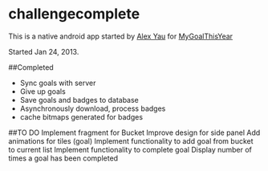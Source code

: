challengecomplete
=================

This is a native android app started by [Alex Yau](https://github.com/ayau) for [MyGoalThisYear](https://github.com/ayau/mygoalthisyear)

Started Jan 24, 2013.

##Completed
- Sync goals with server
- Give up goals
- Save goals and badges to database
- Asynchronously download, process badges
- cache bitmaps generated for badges


##TO DO
    Implement fragment for Bucket
    Improve design for side panel
    Add animations for tiles (goal)
    Implement functionality to add goal from bucket to current list
    Implement functionality to complete goal
    Display number of times a goal has been completed
